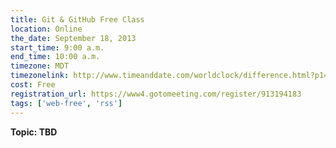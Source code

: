 ```yaml
---
title: Git & GitHub Free Class
location: Online
the_date: September 18, 2013
start_time: 9:00 a.m.
end_time: 10:00 a.m.
timezone: MDT
timezonelink: http://www.timeanddate.com/worldclock/difference.html?p1=75
cost: Free
registration_url: https://www4.gotomeeting.com/register/913194183
tags: ['web-free', 'rss']
---
```


**Topic: TBD**
